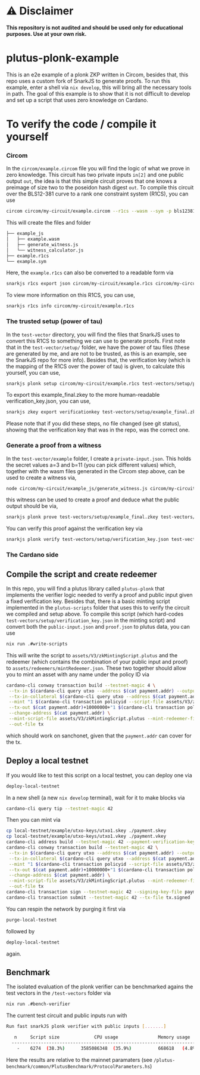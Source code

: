 # ⚠️ Disclaimer

**This repository is not audited and should be used only for educational purposes. Use at your own risk.**
# plutus-plonk-example
This is an e2e example of a plonk ZKP written in Circom, besides that, this repo uses a custom fork of SnarkJS to generate proofs. To run this example, enter a shell via `nix develop`, this will bring all the necessary tools in path. The goal of this example is to show that it is not difficult to develop and set up a script that uses zero knowledge on Cardano.

# To verify the code / compile it yourself

### Circom
In the `circom/example.circom` file you will find the logic of what we prove in zero knowledge. This circuit has two private inputs `in[2]` and one public output `out`, the idea is that this simple circuit proves that one knows a preimage of size two to the poseidon hash digest `out`. To compile this circuit over the BLS12-381 curve to a rank one constraint system (R1CS), you can use
```bash
circom circom/my-circuit/example.circom --r1cs --wasm --sym -p bls12381 -o circom/my-circuit
```
This will create the files and folder
```bash
├── example_js
│   ├── example.wasm
│   ├── generate_witness.js
│   └── witness_calculator.js
├── example.r1cs
└── example.sym
```
Here, the `example.r1cs` can also be converted to a readable form via
```bash
snarkjs r1cs export json circom/my-circuit/example.r1cs circom/my-circuit/example.r1cs.json
```
To view more information on this R1CS, you can use,
```bash
snarkjs r1cs info circom/my-circuit/example.r1cs
```

### The trusted setup (power of tau)
In the `test-vector` directory, you will find the files that SnarkJS uses to convert this R1CS to something we can use to generate proofs. First note that in the `test-vector/setup/` folder, we have the power of tau files (these are generated by me, and are not to be trusted, as this is an example, see the SnarkJS repo for more info). Besides that, the verification key (which is the mapping of the R1CS over the power of tau) is given, to calculate this yourself, you can use,
```bash
snarkjs plonk setup circom/my-circuit/example.r1cs test-vectors/setup/pot_final.ptau test-vectors/setup/example_final.zkey
```
To export this example_final.zkey to the more human-readable verification_key.json, you can use,
```bash
snarkjs zkey export verificationkey test-vectors/setup/example_final.zkey test-vectors/setup/verification_key.json
```
Please note that if you did these steps, no file changed (see git status), showing that the verification key that was in the repo, was the correct one.

### Generate a proof from a witness
In the `test-vector/example` folder, I create a `private-input.json`. This holds the secret values a=3 and b=11 (you can pick different values) which, together with the wasm files generated in the Circom step above, can be used to create a witness via,
```bash
node circom/my-circuit/example_js/generate_witness.js circom/my-circuit/example_js/example.wasm test-vectors/example/private-input.json test-vectors/example/witness.wtns
```
this witness can be used to create a proof and deduce what the public output should be via,
```bash
snarkjs plonk prove test-vectors/setup/example_final.zkey test-vectors/example/witness.wtns test-vectors/example/proof.json test-vectors/example/public-input.json
```
You can verify this proof against the verification key via
```bash
snarkjs plonk verify test-vectors/setup/verification_key.json test-vectors/example/public-input.json test-vectors/example/proof.json
```
### The Cardano side
## Compile the script and create redeemer
In this repo, you will find a plutus library called `plutus-plonk` that implements the verifier logic needed to verify a proof and public input given a fixed verification key. Besides that, there is a basic minting script implemented in the `plutus-scripts` folder that uses this to verify the circuit we compiled and setup above. To compile this script (which hard-codes `test-vectors/setup/verification_key.json` in the minting script) and convert both the `public-input.json` and `proof.json` to plutus data, you can use
```bash
nix run .#write-scripts
```
This will write the script to `assets/V3/zkMintingScript.plutus` and the redeemer (which contains the combination of your public input and proof) to `assets/redeemers/mintRedeemer.json`. These two together should allow you to mint an asset with any name under the policy ID via
```bash
cardano-cli conway transaction build --testnet-magic 4 \
 --tx-in $(cardano-cli query utxo --address $(cat payment.addr) --output-json --testnet-magic 42 | jq -r 'keys[0]') \
 --tx-in-collateral $(cardano-cli query utxo --address $(cat payment.addr) --output-json --testnet-magic 4 | jq -r 'keys[0]') \
 --mint "1 $(cardano-cli transaction policyid --script-file assets/V3/zkMintingScript.plutus).eeeeee" \
 --tx-out $(cat payment.addr)+10000000+"1 $(cardano-cli transaction policyid --script-file assets/V3/zkMintingScript.plutus).eeeeee" \
 --change-address $(cat payment.addr) \
 --mint-script-file assets/V3/zkMintingScript.plutus --mint-redeemer-file assets/redeemers/mintRedeemer.json \
 --out-file tx
 ```
which should work on sanchonet, given that the `payment.addr` can cover for the tx.
## Deploy a local testnet
If you would like to test this script on a local testnet, you can deploy one via
```bash
deploy-local-testnet
```
In a new shell (a new `nix develop` terminal), wait for it to make blocks via
```bash
cardano-cli query tip --testnet-magic 42
```
Then you can mint via
```bash
cp local-testnet/example/utxo-keys/utxo1.skey ./payment.skey
cp local-testnet/example/utxo-keys/utxo1.vkey ./payment.vkey
cardano-cli address build --testnet-magic 42 --payment-verification-key-file payment.vkey > payment.addr
cardano-cli conway transaction build --testnet-magic 42 \
 --tx-in $(cardano-cli query utxo --address $(cat payment.addr) --output-json --testnet-magic 42 | jq -r 'keys[0]') \
 --tx-in-collateral $(cardano-cli query utxo --address $(cat payment.addr) --output-json --testnet-magic 42 | jq -r 'keys[0]') \
 --mint "1 $(cardano-cli transaction policyid --script-file assets/V3/zkMintingScript.plutus).eeeeee" \
 --tx-out $(cat payment.addr)+10000000+"1 $(cardano-cli transaction policyid --script-file assets/V3/zkMintingScript.plutus).eeeeee" \
 --change-address $(cat payment.addr) \
 --mint-script-file assets/V3/zkMintingScript.plutus --mint-redeemer-file assets/redeemers/mintRedeemer.json \
 --out-file tx
cardano-cli transaction sign --testnet-magic 42 --signing-key-file payment.skey --tx-body-file tx --out-file tx.signed
cardano-cli transaction submit --testnet-magic 42 --tx-file tx.signed
```
You can respin the network by purging it first via
```bash
purge-local-testnet
```
followed by
```bash
deploy-local-testnet
```
again.

## Benchmark
The isolated evaluation of the plonk verifier can be benchmarked agains the test vectors in the `/test-vectors` folder via
```bash
nix run .#bench-verifier
```
The current test circuit and public inputs run with
```bash
Run fast snarkJS plonk verifier with public inputs [.......]

   n     Script size             CPU usage               Memory usage
  ----------------------------------------------------------------------
    -    6274  (38.3%)      3585086348  (35.9%)          668618   (4.8%) 
```
Here the results are relative to the mainnet paramaters (see `/plutus-benchmark/common/PlutusBenchmark/ProtocolParameters.hs`)
